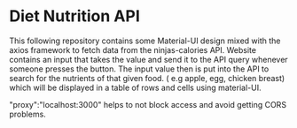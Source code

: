 # Diet Nutrition API
This following repository contains some Material-UI design mixed with the axios framework to fetch data from the ninjas-calories API.
Website contains an input that takes the value and send it to the API query whenever someone presses the button.
The input value then is put into the API to search for the nutrients of that given food. ( e.g apple, egg, chicken breast) which will be displayed in a table of rows and cells using material-UI.

"proxy":"localhost:3000" helps to not block access and avoid getting CORS problems.
